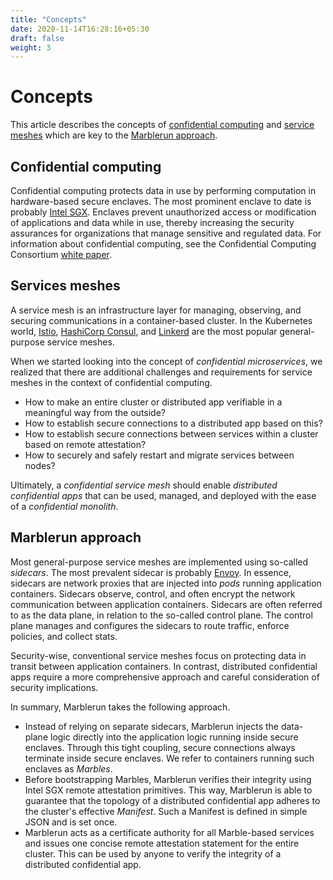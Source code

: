 ```yaml
---
title: "Concepts"
date: 2020-11-14T16:28:16+05:30
draft: false
weight: 3
---
```


# Concepts

This article describes the concepts of [confidential computing](#confidential-computing) and [service meshes](#services-meshes) which are key to the [Marblerun approach](#marblerun-approach).

## Confidential computing

Confidential computing protects data in use by performing computation in hardware-based secure enclaves. The most prominent enclave to date is probably [Intel SGX](https://www.intel.de/content/www/de/de/architecture-and-technology/software-guard-extensions.html).
Enclaves prevent unauthorized access or modification of applications and data while in use, thereby increasing the security assurances for organizations that manage sensitive and regulated data.
For information about confidential computing, see the Confidential Computing Consortium [white paper](https://confidentialcomputing.io/white-papers/).

## Services meshes

A service mesh is an infrastructure layer for managing, observing, and securing communications in a container-based cluster. In the Kubernetes world, [Istio](https://istio.io), [HashiCorp Consul](https://www.consul.io/), and [Linkerd](https://linkerd.io/) are the most popular general-purpose service meshes.

When we started looking into the concept of *confidential microservices*, we realized that there are additional challenges and requirements for service meshes in the context of confidential computing.

* How to make an entire cluster or distributed app verifiable in a meaningful way from the outside?
* How to establish secure connections to a distributed app based on this?
* How to establish secure connections between services within a cluster based on remote attestation?
* How to securely and safely restart and migrate services between nodes?

Ultimately, a *confidential service mesh* should enable *distributed confidential apps* that can be used, managed, and deployed with the ease of a *confidential monolith*.

## Marblerun approach

Most general-purpose service meshes are implemented using so-called *sidecars*. The most prevalent sidecar is probably [Envoy](https://www.envoyproxy.io/).
In essence, sidecars are network proxies that are injected into *pods* running application containers. Sidecars observe, control, and often encrypt the network communication between application containers. Sidecars are often referred to as the data plane, in relation to the so-called control plane.
The control plane manages and configures the sidecars to route traffic, enforce policies, and collect stats.

Security-wise, conventional service meshes focus on protecting data in transit between application containers.
In contrast, distributed confidential apps require a more comprehensive approach and careful consideration of security implications.

In summary, Marblerun takes the following approach.

* Instead of relying on separate sidecars, Marblerun injects the data-plane logic directly into the application logic running inside secure enclaves. Through this tight coupling, secure connections always terminate inside secure enclaves. We refer to containers running such enclaves as *Marbles*.
* Before bootstrapping Marbles, Marblerun verifies their integrity using Intel SGX remote attestation primitives. This way, Marblerun is able to guarantee that the topology of a  distributed confidential app adheres to the cluster's effective *Manifest*. Such a Manifest is defined in simple JSON and is set once.
* Marblerun acts as a certificate authority for all Marble-based services and issues one concise remote attestation statement for the entire cluster. This can be used by anyone to verify the integrity of a distributed confidential app.
